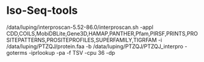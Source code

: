 # Iso-Seq-tools
/data/luping/interproscan-5.52-86.0/interproscan.sh -appl CDD,COILS,MobiDBLite,Gene3D,HAMAP,PANTHER,Pfam,PIRSF,PRINTS,PROSITEPATTERNS,PROSITEPROFILES,SUPERFAMILY,TIGRFAM -i /data/luping/PTZQJ/protein.faa -b /data/luping/PTZQJ/PTZQJ_interpro -goterms -iprlookup -pa -f TSV -cpu 36 -dp
